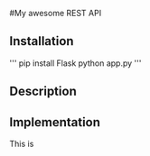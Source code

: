 #My awesome REST API
## Installation
'''
pip install Flask
python app.py
'''

## Description


## Implementation


This is 


